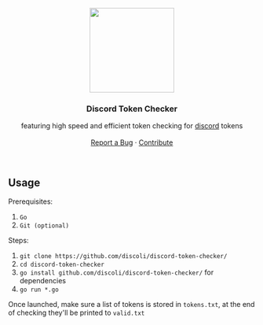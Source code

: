 <p align="center">
  <img src="https://discordapp.com/assets/f8389ca1a741a115313bede9ac02e2c0.svg" alt="" width=172 height=172>

  <h3 align="center">Discord Token Checker</h3>

  <p align="center">
    featuring high speed and efficient token checking for <a href="http://discordapp.com">discord</a> tokens
    <br>
    <br>
    <a href="https://github.com/discoli/discord-token-checker/issues/new">Report a Bug</a>
    ·
    <a href="https://github.com/discoli/discord-token-checker/pulls">Contribute</a>
  </p>
</p>

<br>

## Usage

Prerequisites:
  1. ```Go```
  2. ```Git (optional)```
  
Steps:
  1. ```git clone https://github.com/discoli/discord-token-checker/```
  2. ```cd discord-token-checker```
  3. ```go install github.com/discoli/discord-token-checker/``` for dependencies
  4. ```go run *.go```
  
Once launched, make sure a list of tokens is stored in ```tokens.txt```, at the end of checking they'll be printed to ```valid.txt```
